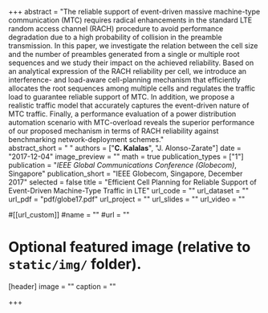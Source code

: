 +++
abstract = "The reliable support of event-driven massive machine-type communication (MTC) requires radical enhancements in the standard LTE random access channel (RACH) procedure to avoid performance degradation due to a high probability of collision in the preamble transmission. In this paper, we investigate the relation between the cell size and the number of preambles generated from a single or multiple root sequences and we study their impact on the achieved reliability. Based on an analytical expression of the RACH reliability per cell, we introduce an interference- and load-aware cell-planning mechanism that efficiently allocates the root sequences among multiple cells and regulates the traffic load to guarantee reliable support of MTC. In addition, we propose a realistic traffic model that accurately captures the event-driven nature of MTC traffic. Finally, a performance evaluation of a power distribution automation scenario with MTC-overload reveals the superior performance of our proposed mechanism in terms of RACH reliability against benchmarking network-deployment schemes."  
abstract_short = " "
authors = ["**C. Kalalas**", "J. Alonso-Zarate"]
date = "2017-12-04"
image_preview = ""
math = true
publication_types = ["1"]
publication = "*IEEE Global Communications Conference (Globecom)*, Singapore"
publication_short = "IEEE Globecom, Singapore, December 2017"
selected = false
title = "Efficient Cell Planning for Reliable Support of Event-Driven Machine-Type Traffic in LTE"
url_code = ""
url_dataset = ""
url_pdf = "pdf/globe17.pdf"
url_project = ""
url_slides = ""
url_video = ""

#[[url_custom]]
#name = ""
#url = ""

# Optional featured image (relative to `static/img/` folder).
[header]
image = ""
caption = ""

+++
